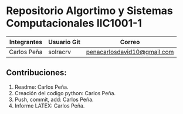 # Repositorio Algortimo y Sistemas Computacionales IIC1001-1

| Integrantes  | Usuario Git  | Correo                          |
|--------------|--------------|---------------------------------|
| Carlos Peña  |   solracrv   | penacarlosdavid10@gmail.com     |

## Contribuciones:
1.  Readme: Carlos Peña.
2. Creación del codigo python: Carlos Peña.
3. Push, commit, add: Carlos Peña.
4. Informe LATEX: Carlos Peña.
